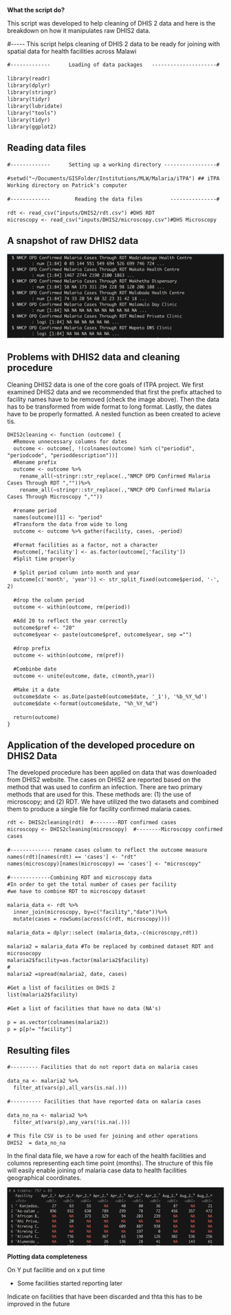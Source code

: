 **What the script do?**

This script was developed to help cleaning of DHIS 2 data and here is the breakdown on how it manipulates raw DHIS2 data.

#----- This script helps cleaning of DHIS 2 data to be ready for joining with spatial data for health facilities across Malawi

    #-------------      Loading of data packages   ---------------------#

    library(readr)
    library(dplyr)
    library(stringr)
    library(tidyr)
    library(lubridate)
    library("tools")
    library(tidyr)
    library(ggplot2)

## Reading data files

    #-------------      Setting up a working directory -----------------#

    #setwd("~/Documents/GISFolder/Institutions/MLW/Malaria/iTPA") ## iTPA Working directory on Patrick's computer

    #-------------        Reading the data files         ---------------#

    rdt <- read_csv("inputs/DHIS2/rdt.csv") #DHS RDT 
    microscopy <- read_csv("inputs/DHIS2/microscopy.csv")#DHS Microscopy

## A snapshot of raw DHIS2 data

![](graphics/problem.png)

## Problems with DHIS2 data and cleaning procedure 

Cleaning DHIS2 data is one of the core goals of ITPA project. We first examined DHIS2 data and we recommended that first the prefix attached to facility names have to be removed (check the image above). Then the data has to be transformed from wide format to long format. Lastly, the dates have to be properly formatted. A nested function as been created to acieve tis.

    DHIS2cleaning <- function (outcome) {
      #Remove unnecessary columns for dates
      outcome <- outcome[, !(colnames(outcome) %in% c("periodid", "periodcode", "perioddescription"))]
      #Rename prefix
      outcome <- outcome %>% 
        rename_all(~stringr::str_replace(.,"NMCP OPD Confirmed Malaria Cases Through RDT ",""))%>%
        rename_all(~stringr::str_replace(.,"NMCP OPD Confirmed Malaria Cases Through Microscopy ",""))
      
      #rename period
      names(outcome)[1] <- "period"
      #Transform the data from wide to long
      outcome <- outcome %>% gather(facility, cases, -period)
      
      #Format facilities as a factor, not a character
      #outcome[,'facility'] <- as.factor(outcome[,'facility'])
      #Split time properly
      
      # Split period column into month and year
      outcome[c('month', 'year')] <- str_split_fixed(outcome$period, '-', 2)
      
      #drop the column period
      outcome <- within(outcome, rm(period))
      
      #Add 20 to reflect the year correctly
      outcome$pref <- "20"
      outcome$year <- paste(outcome$pref, outcome$year, sep ="")
      
      #drop prefix
      outcome <- within(outcome, rm(pref))
      
      #Combinbe date 
      outcome <- unite(outcome, date, c(month,year))
      
      #Make it a date
      outcome$date <- as.Date(paste0(outcome$date, '_1'), '%b_%Y_%d')
      outcome$date <-format(outcome$date, "%h_%Y_%d")
      
      return(outcome)
    }

## Application of the developed procedure on DHIS2 Data

The developed procedure has been applied on data that was downloaded from DHIS2 website. The cases on DHIS2 are reported based on the method that was used to confirm an infection. There are two primary methods that are used for this. These methods are: (1) the use of microscopy; and (2) RDT. We have utilized the two datasets and combined them to produce a single file for facility confirmed malaria cases.

    rdt <- DHIS2cleaning(rdt)  #--------RDT confirmed cases
    microscopy <- DHIS2cleaning(microscopy)  #--------Microscopy confirmed cases

    #------------- rename cases column to reflect the outcome measure
    names(rdt)[names(rdt) == 'cases'] <- "rdt"
    names(microscopy)[names(microscopy) == 'cases'] <- "microscopy"

    #-------------Combining RDT and microscopy data
    #In order to get the total number of cases per facility 
    #we have to combine RDT to microscopy dataset

    malaria_data <- rdt %>%
      inner_join(microscopy, by=c("facility","date"))%>%
      mutate(cases = rowSums(across(c(rdt, microscopy)))) 

    malaria_data = dplyr::select (malaria_data,-c(microscopy,rdt))

    malaria2 = malaria_data #To be replaced by combined dataset RDT and microsocopy
    malaria2$facility=as.factor(malaria2$facility)
    #
    malaria2 =spread(malaria2, date, cases)

    #Get a list of facilities on DHIS 2
    list(malaria2$facility)

    #Get a list of facilities that have no data (NA's)

    p = as.vector(colnames(malaria2))
    p = p[p!= "facility"]

## Resulting files

    #--------- Facilities that do not report data on malaria cases

    data_na <- malaria2 %>% 
      filter_at(vars(p),all_vars(is.na(.)))

    #---------- Facilities that have reported data on malaria cases

    data_no_na <- malaria2 %>% 
      filter_at(vars(p),any_vars(!is.na(.)))

    # This file CSV is to be used for joining and other operations
    DHIS2  = data_no_na

In the final data file, we have a row for each of the health facilities and columns representing each time point (months). The structure of this file will easily enable joining of malaria case data to health facilities geographical coordinates.

![](graphics/final.png)

**Plotting data completeness**

On Y put facilitie and on x put time
- Some facilities started reporting later

Indicate on facilities that have been discarded and thta this has to be improved in the future
